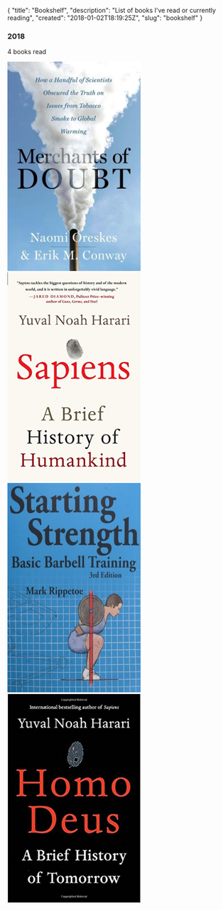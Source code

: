 { 
"title": "Bookshelf", 
"description": "List of books I've read or currently reading", 
"created": "2018-01-02T18:19:25Z", 
"slug": "bookshelf"
}

### 2018
 
4 books read
 
 <a href="http://amzn.to/2D918Oj">
 <img style="display:inline;margin-right: 15px;" src="/assets/img/books/merchants-of-doubt.jpg" width="300" height="470" /></a><a href="http://amzn.to/2EFAYyQ"><img src="/assets/img/books/sapiens.jpg" style="display:inline" width="300" height="470" /></a><a href="http://amzn.to/2EGveoP"><img src="/assets/img/books/startingstrength.jpg" style="display:inline" width="300" height="470" /></a><a href="http://amzn.to/2naneFd"><img style="display:inline" width="300" height="470" src="assets/img/books/deus.jpg" /></a>

 
 
 
 
